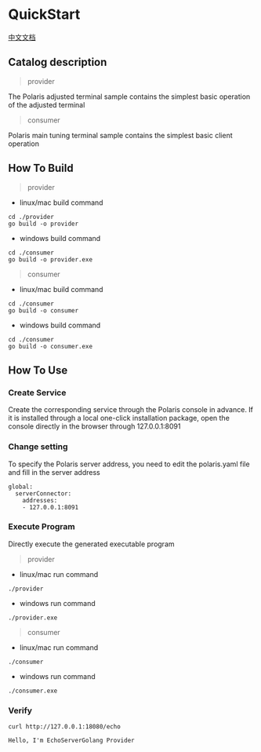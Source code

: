 # QuickStart

[中文文档](./README-zh.md)

## Catalog description

> provider

The Polaris adjusted terminal sample contains the simplest basic operation of the adjusted terminal

> consumer

Polaris main tuning terminal sample contains the simplest basic client operation

## How To Build

> provider

- linux/mac build command
```
cd ./provider
go build -o provider
```
- windows build command
```
cd ./consumer
go build -o provider.exe
```

> consumer

- linux/mac build command
```
cd ./consumer
go build -o consumer
```
- windows build command
```
cd ./consumer
go build -o consumer.exe
```

## How To Use 

### Create Service

Create the corresponding service through the Polaris console in advance. If it is installed through a local one-click installation package, open the console directly in the browser through 127.0.0.1:8091

### Change setting

To specify the Polaris server address, you need to edit the polaris.yaml file and fill in the server address

```
global:
  serverConnector:
    addresses:
    - 127.0.0.1:8091
```

### Execute Program

Directly execute the generated executable program

> provider

- linux/mac run command
```
./provider
```

- windows run command
```
./provider.exe
```

> consumer


- linux/mac run command
```
./consumer
```

- windows run command
```
./consumer.exe
```

### Verify

```
curl http://127.0.0.1:18080/echo

Hello, I'm EchoServerGolang Provider
```